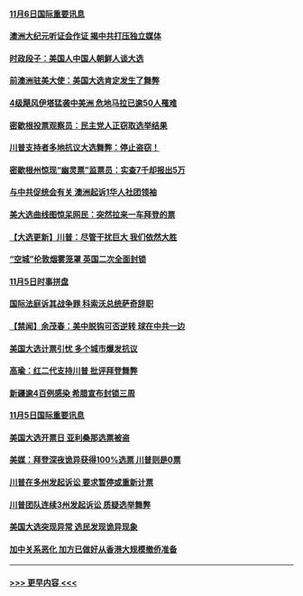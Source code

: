 #### [11月6日国际重要讯息](../pages/prog202/a102980583.md?t=11070002) 
#### [澳洲大纪元听证会作证 揭中共打压独立媒体](../pages/prog202/a102980509.md?t=11070002) 
#### [时政段子：美国人中国人朝鲜人谈大选](../pages/prog202/a102980510.md?t=11070002) 
#### [前澳洲驻美大使：美国大选肯定发生了舞弊](../pages/prog202/a102980492.md?t=11070002) 
#### [4级飓风伊塔猛袭中美洲 危地马拉已逾50人罹难](../pages/prog202/a102980382.md?t=11070002) 
#### [密歇根投票观察员：民主党人正窃取选举结果](../pages/prog202/a102980312.md?t=11070002) 
#### [川普支持者多地抗议大选舞弊：停止盗窃！](../pages/prog202/a102980292.md?t=11070002) 
#### [密歇根州惊现“幽灵票”监票员：实查7千却报出5万](../pages/prog202/a102980278.md?t=11070002) 
#### [与中共促统会有关 澳洲起诉1华人社团领袖](../pages/prog202/a102979677.md?t=11070002) 
#### [美大选曲线图惊呆网民：突然拉来一车拜登的票](../pages/prog202/a102980229.md?t=11070002) 
#### [【大选更新】川普：尽管干扰巨大 我们依然大胜](../pages/prog202/a102977799.md?t=11070002) 
#### [“空城”伦敦烟雾笼罩 英国二次全面封锁](../pages/prog202/a102980064.md?t=11070002) 
#### [11月5日时事拼盘](../pages/prog202/a102980038.md?t=11070002) 
#### [国际法庭诉其战争罪 科索沃总统萨奇辞职](../pages/prog202/a102980029.md?t=11070002) 
#### [【禁闻】余茂春：美中脱钩可否逆转 球在中共一边](../pages/prog202/a102980003.md?t=11070002) 
#### [美国大选计票引忧 多个城市爆发抗议](../pages/prog202/a102979891.md?t=11070002) 
#### [高瑜：红二代支持川普 批评拜登舞弊](../pages/prog202/a102979889.md?t=11070002) 
#### [新疆逾4百例感染 希腊宣布封锁三周](../pages/prog202/a102979895.md?t=11070002) 
#### [11月5日国际重要讯息](../pages/prog202/a102979704.md?t=11070002) 
#### [美国大选开票日 亚利桑那选票被盗](../pages/prog202/a102979625.md?t=11070002) 
#### [美媒：拜登深夜诡异获得100%选票 川普则是0票](../pages/prog202/a102979562.md?t=11070002) 
#### [川普在多州发起诉讼 要求暂停或重新计票](../pages/prog202/a102979483.md?t=11070002) 
#### [川普团队连续3州发起诉讼 质疑选举舞弊](../pages/prog202/a102979462.md?t=11070002) 
#### [美国大选突现异常 选民发现诡异现象](../pages/prog202/a102979422.md?t=11070002) 
#### [加中关系恶化 加方已做好从香港大规模撤侨准备](../pages/prog202/a102979318.md?t=11070002) 

----
#### [ >>> 更早内容 <<< ](../indexes/prog202-earlier.md)
